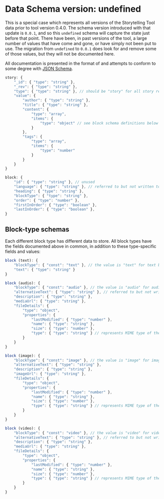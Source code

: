 # Data Schema version: undefined

This is a special case which represents all versions of the Storytelling Tool data prior to tool version 0.4.0. The
schema version introduced with that update is `0.0.1`, and so this `undefined` schema will capture the state just
before that point. There have been, in past versions of the tool, a large number of values that have come and gone, or
have simply not been put to use. The migration from `undefined` to `0.0.1` does look for and remove some of those
values, but they will not be documented here.

All documentation is presented in the format of and attempts to conform to some degree with [JSON Schema](https://json-schema.org/).

```JavaScript
story: {
    "_id": { "type": "string" },
	"_rev": { "type": "string" },
	"type": { "type": "string" }, // should be "story" for all story records
	"value": {
        "author": { "type": "string" },
        "title": { "type": "string" },
        "content": {
            "type": "array",
            "items": {
                "type": "object" // see block schema definitions below
            }
        },
        "tags": {
            "type": "array",
            "items": {
                "type": "number"
            }
        }
    }
}
```

```JavaScript
block: {
    "id": { "type": "string" }, // unused
	"language": { "type": "string" }, // referred to but not written to
	"heading": { "type": "string" },
	"blockType": { "type": "string" },
    "order": { "type": "number" },
	"firstInOrder": { "type": "boolean" },
	"lastInOrder": { "type": "boolean" },
}
```

## Block-type schemas
Each different block type has different data to store. All block types have the fields documented above in common, in
addition to these type-specific fields and values:

```JavaScript
block (text): {
	"blockType": { "const": "text" }, // the value is "text" for text blocks
	"text": { "type": "string" }
}
```

```JavaScript
block (audio): {
	"blockType": { "const": "audio" }, // the value is "audio" for audio blocks
    "alternativeText": { "type": "string" }, // referred to but not written to
	"description": { "type": "string" },
    "mediaUrl": { "type": "string" },
    "fileDetails": {
        "type": "object",
        "properties": {
            "lastModified": { "type": "number" },
            "name": { "type": "string" },
            "size": { "type": "number" },
            "type": { "type": "string" } // represents MIME type of the file
        }
    }
}
```

```JavaScript
block (image): {
	"blockType": { "const": "image" }, // the value is "image" for image blocks
    "alternativeText": { "type": "string" },
    "description": { "type": "string" },
    "imageUrl": { "type": "string" },
    "fileDetails": {
        "type": "object",
        "properties": {
            "lastModified": { "type": "number" },
            "name": { "type": "string" },
            "size": { "type": "number" },
            "type": { "type": "string" } // represents MIME type of the file
        }
    }
}
```

```JavaScript
block (video): {
	"blockType": { "const": "video" }, // the value is "video" for video blocks
    "alternativeText": { "type": "string" }, // referred to but not written to
    "description": { "type": "string" },
	"mediaUrl": { "type": "string" },
    "fileDetails": {
        "type": "object",
        "properties": {
            "lastModified": { "type": "number" },
            "name": { "type": "string" },
            "size": { "type": "number" },
            "type": { "type": "string" } // represents MIME type of the file
        }
    }
}
```
